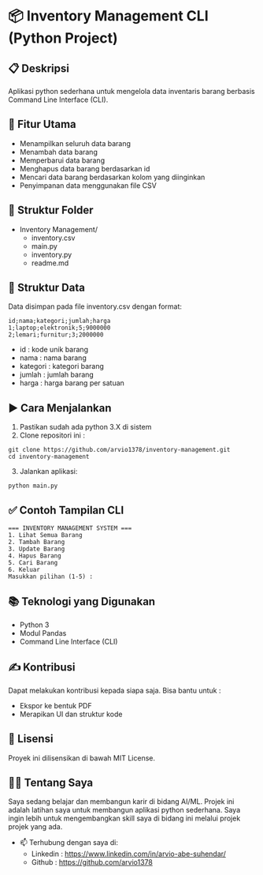 # 📦 Inventory Management CLI (Python Project)

## 📋 Deskripsi
Aplikasi python sederhana untuk mengelola data inventaris barang berbasis Command Line Interface (CLI).

## 🚀 Fitur Utama
- Menampilkan seluruh data barang
- Menambah data barang
- Memperbarui data barang
- Menghapus data barang berdasarkan id
- Mencari data barang berdasarkan kolom yang diinginkan
- Penyimpanan data menggunakan file CSV

## 📂 Struktur Folder
- Inventory Management/
  - inventory.csv
  - main.py
  - inventory.py
  - readme.md

## 🧱 Struktur Data
Data disimpan pada file inventory.csv dengan format:
```csv
id;nama;kategori;jumlah;harga
1;laptop;elektronik;5;9000000
2;lemari;furnitur;3;2000000
```

- id : kode unik barang
- nama : nama barang
- kategori : kategori barang
- jumlah : jumlah barang
- harga : harga barang per satuan

## ▶️ Cara Menjalankan
1. Pastikan sudah ada python 3.X di sistem
2. Clone repositori ini :
```
git clone https://github.com/arvio1378/inventory-management.git
cd inventory-management
```
3. Jalankan aplikasi:
```
python main.py
```

## ✅ Contoh Tampilan CLI
```
=== INVENTORY MANAGEMENT SYSTEM ===
1. Lihat Semua Barang
2. Tambah Barang
3. Update Barang
4. Hapus Barang
5. Cari Barang
6. Keluar
Masukkan pilihan (1-5) :
```

## 📚 Teknologi yang Digunakan
- Python 3
- Modul Pandas
- Command Line Interface (CLI)

## ✍️ Kontribusi
Dapat melakukan kontribusi kepada siapa saja. Bisa bantu untuk :
- Ekspor ke bentuk PDF
- Merapikan UI dan struktur kode

## 📄 Lisensi
Proyek ini dilisensikan di bawah MIT License.

## 🙋‍♂️ Tentang Saya
Saya sedang belajar dan membangun karir di bidang AI/ML. Projek ini adalah latihan saya untuk membangun aplikasi python sederhana. Saya ingin lebih untuk mengembangkan skill saya di bidang ini melalui projek projek yang ada.
- 📫 Terhubung dengan saya di:
  - Linkedin : https://www.linkedin.com/in/arvio-abe-suhendar/
  - Github : https://github.com/arvio1378
